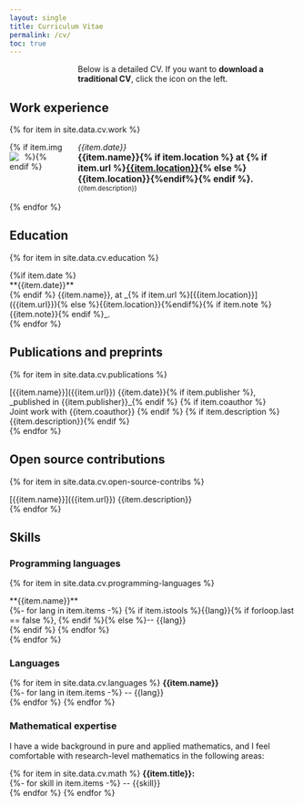 ```yaml
---
layout: single
title: Curriculum Vitae
permalink: /cv/
toc: true
---
```



<style> 
  .listWithDescription p{
    margin: 0.25em
  }

  .container {
    display: flex;
  }
  .left {
    width: 100px;
    margin-right: 20px
  }
  .right {
    flex: 1
  }
  small {
    font-family: $helvetica;
    font-size: .8em;
  }

  .experience-header {
    font-size: 1.1em;
    font-weight: bold;
  }
</style> 

<div class="container">
  <div class="left">
    <span style="display:inline-block; width: 50px;"></span>
    <a href="https://github.com/RikVoorhaar/RikVoorhaar.github.io/raw/master/_data/cv.pdf" target="_blank"> <i class="fa fa-file-pdf fa-3x"></i></a>
  </div>
  <div class="right">
    Below is a detailed CV. If you want to <strong>download a traditional CV</strong>, click the icon on the left.
  </div>
</div>

<!-- <span style="display:inline-block; width: 20px;"></span>
<a href="https://github.com/RikVoorhaar/RikVoorhaar.github.io/raw/master/_data/resume.docx"> <i class="fa fa-file-word fa-3x"></i> </a> -->

## Work experience

{% for item in site.data.cv.work %}
<div class="listWithDescription" markdown="1">
  <div class="container">
    <div class="left">
      {% if item.img %}<div style="padding-right:10px; float: left"><img src="{{item.img}}"></div>{% endif %}
    </div>
    <div class="right">
    <em>{{item.date}}</em>  
    <div class="experience-header">
      {{item.name}}{% if item.location %} at {% if item.url %}<a href="{{item.url}}">{{item.location}}</a>{% else %}{{item.location}}{%endif%}{% endif %}.</div>
      <small>{{item.description}}</small>
    </div>
  </div>
</div>
<br>
{% endfor %}
 

## Education

{% for item in site.data.cv.education %}
<div class="listWithDescription" markdown="1">
{%if item.date %}<br>**{{item.date}}**<br>{% endif %}
{{item.name}}, at _{% if item.url %}[{{item.location}}]({{item.url}}){% else %}{{item.location}}{%endif%}{% if item.note %} {{item.note}}{% endif %}_.
</div>
{% endfor %}

<!-- ## Research

_Research interests_:
{%- for item in site.data.cv.research-interests-summary -%}
<br>-- {{item}}
{% endfor %}

{% for item in site.data.cv.research-interests-text %}
{{item}}
{% endfor %} -->


## Publications and preprints
{% for item in site.data.cv.publications %}

<div class="listWithDescription" markdown="1">
[{{item.name}}]({{item.url}}) {{item.date}}{% if item.publisher %}, _published in {{item.publisher}}_{% endif %}
{% if item.coauthor %}<br> Joint work with {{item.coauthor}} {% endif %}
{% if item.description %}<description>{{item.description}}</description>{% endif %}
<br>
</div>
{% endfor %}

## Open source contributions

{% for item in site.data.cv.open-source-contribs %}
<div class="listWithDescription" markdown="1">
[{{item.name}}]({{item.url}})
<description>{{item.description}}</description>
<br>
</div>
{% endfor %}


## Skills

### Programming languages

{% for item in site.data.cv.programming-languages %}
<div class="listWithDescription" markdown="1">
**{{item.name}}**<br>
{%- for lang in item.items -%}
{% if item.istools %}{{lang}}{% if forloop.last == false %}, {% endif %}{% else %}-- {{lang}}<br>{% endif %}
{% endfor %}<br>
</div>
{% endfor %}


### Languages

{% for item in site.data.cv.languages %}
**{{item.name}}**<br>
{%- for lang in item.items -%}
-- {{lang}}  
{% endfor %}
{% endfor %}


### Mathematical expertise

I have a wide background in pure and applied mathematics, and I feel comfortable with research-level
mathematics in the following areas:

{% for item in site.data.cv.math %}
**{{item.title}}:**<br>
{%- for skill in item.items -%}
-- {{skill}}  
{% endfor %}
{% endfor %}
